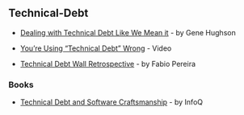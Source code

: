## Technical-Debt

- [Dealing with Technical Debt Like We Mean it](https://medium.com/@GeneHughson/dealing-with-technical-debt-like-we-mean-it-155a98a39f1c) - by Gene Hughson

- [You’re Using “Technical Debt” Wrong](https://www.solutionsiq.com/resource/agile-amped-podcast/doc-norton-sez-youre-using-technical-debt-wrong-at-agile2016/) - Video

- [Technical Debt Wall Retrospective](http://fabiopereira.me/blog/2009/09/01/technical-debt-retrospective/) - by Fabio Pereira

### Books

- [Technical Debt and Software Craftsmanship](https://www.infoq.com/minibooks/emag-technical-debt) - by InfoQ
